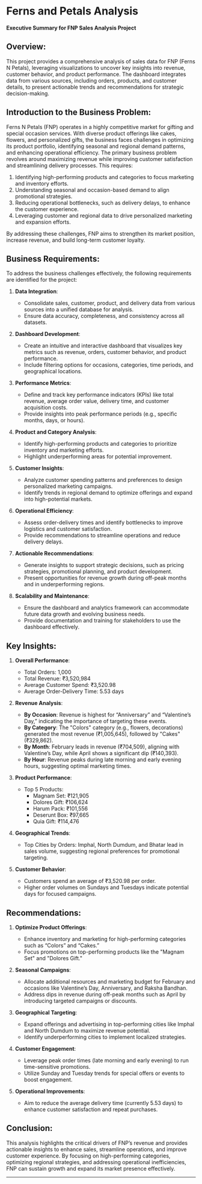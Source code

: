 # Ferns and Petals Analysis

**Executive Summary for FNP Sales Analysis Project**

## Overview:
This project provides a comprehensive analysis of sales data for FNP (Ferns N Petals), leveraging visualizations to uncover key insights into revenue, customer behavior, and product performance. The dashboard integrates data from various sources, including orders, products, and customer details, to present actionable trends and recommendations for strategic decision-making.

## Introduction to the Business Problem:
Ferns N Petals (FNP) operates in a highly competitive market for gifting and special occasion services. With diverse product offerings like cakes, flowers, and personalized gifts, the business faces challenges in optimizing its product portfolio, identifying seasonal and regional demand patterns, and enhancing operational efficiency. The primary business problem revolves around maximizing revenue while improving customer satisfaction and streamlining delivery processes. This requires:

1. Identifying high-performing products and categories to focus marketing and inventory efforts.
2. Understanding seasonal and occasion-based demand to align promotional strategies.
3. Reducing operational bottlenecks, such as delivery delays, to enhance the customer experience.
4. Leveraging customer and regional data to drive personalized marketing and expansion efforts.

By addressing these challenges, FNP aims to strengthen its market position, increase revenue, and build long-term customer loyalty.

## Business Requirements:
To address the business challenges effectively, the following requirements are identified for the project:

1. **Data Integration**:
   - Consolidate sales, customer, product, and delivery data from various sources into a unified database for analysis.
   - Ensure data accuracy, completeness, and consistency across all datasets.

2. **Dashboard Development**:
   - Create an intuitive and interactive dashboard that visualizes key metrics such as revenue, orders, customer behavior, and product performance.
   - Include filtering options for occasions, categories, time periods, and geographical locations.

3. **Performance Metrics**:
   - Define and track key performance indicators (KPIs) like total revenue, average order value, delivery time, and customer acquisition costs.
   - Provide insights into peak performance periods (e.g., specific months, days, or hours).

4. **Product and Category Analysis**:
   - Identify high-performing products and categories to prioritize inventory and marketing efforts.
   - Highlight underperforming areas for potential improvement.

5. **Customer Insights**:
   - Analyze customer spending patterns and preferences to design personalized marketing campaigns.
   - Identify trends in regional demand to optimize offerings and expand into high-potential markets.

6. **Operational Efficiency**:
   - Assess order-delivery times and identify bottlenecks to improve logistics and customer satisfaction.
   - Provide recommendations to streamline operations and reduce delivery delays.

7. **Actionable Recommendations**:
   - Generate insights to support strategic decisions, such as pricing strategies, promotional planning, and product development.
   - Present opportunities for revenue growth during off-peak months and in underperforming regions.

8. **Scalability and Maintenance**:
   - Ensure the dashboard and analytics framework can accommodate future data growth and evolving business needs.
   - Provide documentation and training for stakeholders to use the dashboard effectively.

## Key Insights:

1. **Overall Performance**:
   - Total Orders: 1,000
   - Total Revenue: ₹3,520,984
   - Average Customer Spend: ₹3,520.98
   - Average Order-Delivery Time: 5.53 days

2. **Revenue Analysis**:
   - **By Occasion**: Revenue is highest for “Anniversary” and “Valentine’s Day,” indicating the importance of targeting these events.
   - **By Category**: The "Colors" category (e.g., flowers, decorations) generated the most revenue (₹1,005,645), followed by "Cakes" (₹329,862).
   - **By Month**: February leads in revenue (₹704,509), aligning with Valentine’s Day, while April shows a significant dip (₹140,393).
   - **By Hour**: Revenue peaks during late morning and early evening hours, suggesting optimal marketing times.

3. **Product Performance**:
   - Top 5 Products:
     - Magnam Set: ₹121,905
     - Dolores Gift: ₹106,624
     - Harum Pack: ₹101,556
     - Deserunt Box: ₹97,665
     - Quia Gift: ₹114,476

4. **Geographical Trends**:
   - Top Cities by Orders: Imphal, North Dumdum, and Bhatar lead in sales volume, suggesting regional preferences for promotional targeting.

5. **Customer Behavior**:
   - Customers spend an average of ₹3,520.98 per order.
   - Higher order volumes on Sundays and Tuesdays indicate potential days for focused campaigns.

## Recommendations:

1. **Optimize Product Offerings**:
   - Enhance inventory and marketing for high-performing categories such as “Colors” and “Cakes.”
   - Focus promotions on top-performing products like the "Magnam Set" and "Dolores Gift."

2. **Seasonal Campaigns**:
   - Allocate additional resources and marketing budget for February and occasions like Valentine’s Day, Anniversary, and Raksha Bandhan.
   - Address dips in revenue during off-peak months such as April by introducing targeted campaigns or discounts.

3. **Geographical Targeting**:
   - Expand offerings and advertising in top-performing cities like Imphal and North Dumdum to maximize revenue potential.
   - Identify underperforming cities to implement localized strategies.

4. **Customer Engagement**:
   - Leverage peak order times (late morning and early evening) to run time-sensitive promotions.
   - Utilize Sunday and Tuesday trends for special offers or events to boost engagement.

5. **Operational Improvements**:
   - Aim to reduce the average delivery time (currently 5.53 days) to enhance customer satisfaction and repeat purchases.

## Conclusion:
This analysis highlights the critical drivers of FNP’s revenue and provides actionable insights to enhance sales, streamline operations, and improve customer experience. By focusing on high-performing categories, optimizing regional strategies, and addressing operational inefficiencies, FNP can sustain growth and expand its market presence effectively.

---




